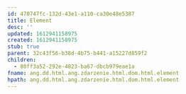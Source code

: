 ```yaml
---
id: 470747fc-132d-43e1-a110-ca30e48e5387
title: Element
desc: ''
updated: 1612941158975
created: 1612941158975
stub: true
parent: 32c43f56-b38d-4b75-b441-a15227d859f2
children:
  - 80ff3a52-292e-4823-ba67-dbcb979eae1a
fname: ang.dd.html.ang.zdarzenie.html.dom.html.element
hpath: ang.dd.html.ang.zdarzenie.html.dom.html.element
---
```



